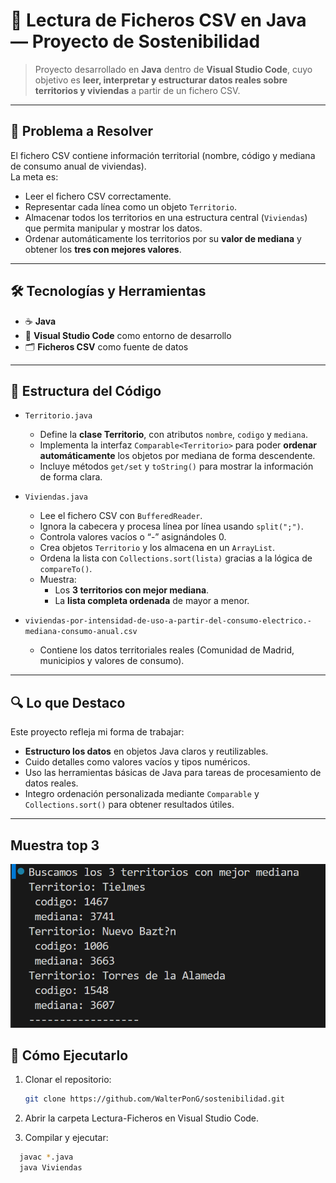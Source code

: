 # 🌱 Lectura de Ficheros CSV en Java — Proyecto de Sostenibilidad

> Proyecto desarrollado en **Java** dentro de **Visual Studio Code**, cuyo objetivo es **leer, interpretar y estructurar datos reales sobre territorios y viviendas** a partir de un fichero CSV.

---

## 🧠 Problema a Resolver
El fichero CSV contiene información territorial (nombre, código y mediana de consumo anual de viviendas).  
La meta es:
- Leer el fichero CSV correctamente.  
- Representar cada línea como un objeto `Territorio`.  
- Almacenar todos los territorios en una estructura central (`Viviendas`) que permita manipular y mostrar los datos.  
- Ordenar automáticamente los territorios por su **valor de mediana** y obtener los **tres con mejores valores**.

---

## 🛠️ Tecnologías y Herramientas
- ☕ **Java**  
- 🧰 **Visual Studio Code** como entorno de desarrollo  
- 🗂️ **Ficheros CSV** como fuente de datos

---

## 🧾 Estructura del Código

- `Territorio.java`  
  - Define la **clase Territorio**, con atributos `nombre`, `codigo` y `mediana`.  
  - Implementa la interfaz `Comparable<Territorio>` para poder **ordenar automáticamente** los objetos por mediana de forma descendente.  
  - Incluye métodos `get/set` y `toString()` para mostrar la información de forma clara.

- `Viviendas.java`  
  - Lee el fichero CSV con `BufferedReader`.  
  - Ignora la cabecera y procesa línea por línea usando `split(";")`.  
  - Controla valores vacíos o “-” asignándoles 0.  
  - Crea objetos `Territorio` y los almacena en un `ArrayList`.  
  - Ordena la lista con `Collections.sort(lista)` gracias a la lógica de `compareTo()`.  
  - Muestra:
    - Los **3 territorios con mejor mediana**.  
    - La **lista completa ordenada** de mayor a menor.

- `viviendas-por-intensidad-de-uso-a-partir-del-consumo-electrico.-mediana-consumo-anual.csv`  
  - Contiene los datos territoriales reales (Comunidad de Madrid, municipios y valores de consumo).

---

## 🔍 Lo que Destaco

Este proyecto refleja mi forma de trabajar:

-  **Estructuro los datos** en objetos Java claros y reutilizables.  
-  Cuido detalles como valores vacíos y tipos numéricos.  
-  Uso las herramientas básicas de Java para tareas de procesamiento de datos reales.  
-  Integro ordenación personalizada mediante `Comparable` y `Collections.sort()` para obtener resultados útiles.

---

## Muestra top 3
![📊 Resultado del programa](./testViviendas.png)


## 🏁 Cómo Ejecutarlo

1. Clonar el repositorio:  
   ```bash
   git clone https://github.com/WalterPonG/sostenibilidad.git
2. Abrir la carpeta Lectura-Ficheros en Visual Studio Code.

3. Compilar y ejecutar:


```bash 
  javac *.java
  java Viviendas
```
